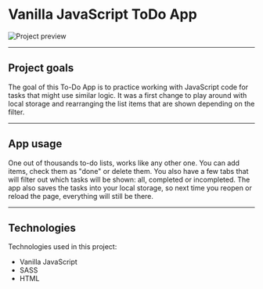 # Vanilla JavaScript ToDo App #
![Project preview](https://i.imgur.com/uaiaI73.png)

---
## Project goals ##
The goal of this To-Do App is to practice working with JavaScript code for tasks that might use similar logic.
It was a first change to play around with local storage and rearranging the list items that are shown depending on the filter.

---
## App usage ##
One out of thousands to-do lists, works like any other one. You can add items, check them as "done" or delete them. You also have a few tabs that will filter out which tasks will be shown: all, completed or incompleted. The app also saves the tasks into your local storage, so next time you reopen or reload the page, everything will still be there.

---
## Technologies ##
Technologies used in this project:
* Vanilla JavaScript
* SASS
* HTML